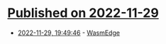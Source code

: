 # [Published on 2022-11-29](index.md)

* [2022-11-29, 19:49:46](https://news.ycombinator.com/item?id=33792322) - [WasmEdge](https://wasmedge.org/)
